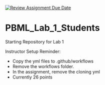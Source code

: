 [![Review Assignment Due Date](https://classroom.github.com/assets/deadline-readme-button-22041afd0340ce965d47ae6ef1cefeee28c7c493a6346c4f15d667ab976d596c.svg)](https://classroom.github.com/a/0cLs-2x5)
# PBML_Lab_1_Students

Starting Repository for Lab 1

Instructor Setup Reminder:
- Copy the yml files to .github/workflows
- Remove the workflows folder. 
- In the assignment, remove the cloning yml
- Currently 26 points
